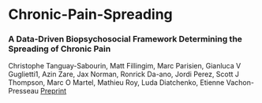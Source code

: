 # Chronic-Pain-Spreading
### A Data-Driven Biopsychosocial Framework Determining the Spreading of Chronic Pain
Christophe Tanguay-Sabourin, Matt Fillingim, Marc Parisien, Gianluca V Guglietti1, 
Azin Zare, Jax Norman, Ronrick Da-ano, Jordi Perez, Scott J Thompson, Marc O 
Martel, Mathieu Roy, Luda Diatchenko, Etienne Vachon-Presseau
[Preprint](https://www.medrxiv.org/content/10.1101/2022.07.22.22277850v1)
